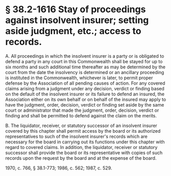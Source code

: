 # § 38.2-1616 Stay of proceedings against insolvent insurer; setting aside judgment, etc.; access to records.

<p>A. All proceedings in which the insolvent insurer is a party or is obligated to defend a party in any court in this Commonwealth shall be stayed for up to six months and such additional time thereafter as may be determined by the court from the date the insolvency is determined or an ancillary proceeding is instituted in the Commonwealth, whichever is later, to permit proper defense by the Association of all pending causes of action. For any covered claims arising from a judgment under any decision, verdict or finding based on the default of the insolvent insurer or its failure to defend an insured, the Association either on its own behalf or on behalf of the insured may apply to have the judgment, order, decision, verdict or finding set aside by the same court or administrator that made the judgment, order, decision, verdict or finding and shall be permitted to defend against the claim on the merits.</p><p>B. The liquidator, receiver, or statutory successor of an insolvent insurer covered by this chapter shall permit access by the board or its authorized representatives to such of the insolvent insurer's records which are necessary for the board in carrying out its functions under this chapter with regard to covered claims. In addition, the liquidator, receiver or statutory successor shall provide the board or its representative with copies of such records upon the request by the board and at the expense of the board.</p><p>1970, c. 766, § 38.1-773; 1986, c. 562; 1987, c. 529.</p>